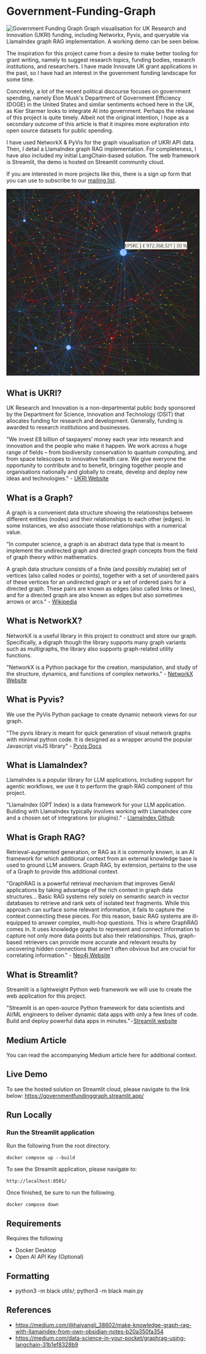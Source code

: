 # Government-Funding-Graph
![Government Funding Graph](https://github.com/lewisExternal/Government-Funding-Graph/blob/main/img/graph.gif)
Graph visualisation for UK Research and Innovation (UKRI) funding, including Networkx, Pyvis, and queryable via LlamaIndex graph RAG implementation. A working demo can be seen below. 

The inspiration for this project came from a desire to make better tooling for grant writing, namely to suggest research topics, funding bodies, research institutions, and researchers. I have made Innovate UK grant applications in the past, so I have had an interest in the government funding landscape for some time. 

Concretely, a lot of the recent political discourse focuses on government spending, namely Elon Musk's Department of Government Efficiency (DOGE) in the United States and similar sentiments echoed here in the UK, as Kier Starmer looks to integrate AI into government.
Perhaps the release of this project is quite timely. Albeit not the original intention, I hope as a secondary outcome of this article is that it inspires more exploration into open source datasets for public spending.

I have used NetworkX & PyVis for the graph visualisation of UKRI API data. Then, I detail a LlamaIndex graph RAG implementation. For completeness, I have also included my initial LangChain-based solution. The web framework is Streamlit, the demo is hosted on Streamlit community cloud.

If you are interested in more projects like this, there is a sign up form that you can use to subscribe to our [mailing list](https://docs.google.com/forms/d/e/1FAIpQLScMwyRLHUwc_qTqCPndJCudVQCn0zQl4upcHmqj26ZG5akl4g/viewform).


![Government Funding Graph](https://github.com/lewisExternal/Government-Funding-Graph/blob/main/img/graph_1.png)

## What is UKRI?
UK Research and Innovation is a non-departmental public body sponsored by the Department for Science, Innovation and Technology (DSIT) that allocates funding for research and development. Generally, funding is awarded to research institutions and businesses.

"We invest £8 billion of taxpayers’ money each year into research and innovation and the people who make it happen. We work across a huge range of fields – from biodiversity conservation to quantum computing, and from space telescopes to innovative health care. We give everyone the opportunity to contribute and to benefit, bringing together people and organisations nationally and globally to create, develop and deploy new ideas and technologies." - [UKRI Website](https://www.ukri.org/)

## What is a Graph? 
A graph is a convenient data structure showing the relationships between different entities (nodes) and their relationships to each other (edges). In some instances, we also associate those relationships with a numerical value.

"In computer science, a graph is an abstract data type that is meant to implement the undirected graph and directed graph concepts from the field of graph theory within mathematics.

A graph data structure consists of a finite (and possibly mutable) set of vertices (also called nodes or points), together with a set of unordered pairs of these vertices for an undirected graph or a set of ordered pairs for a directed graph. These pairs are known as edges (also called links or lines), and for a directed graph are also known as edges but also sometimes arrows or arcs." - [Wikipedia](https://en.wikipedia.org/wiki/Graph_(abstract_data_type))


## What is NetworkX?
NetworkX is a useful library in this project to construct and store our graph. Specifically, a digraph though the library supports many graph variants such as multigraphs, the library also supports graph-related utility functions.

"NetworkX is a Python package for the creation, manipulation, and study of the structure, dynamics, and functions of complex networks." - [NetworkX Website](https://networkx.org/)

## What is Pyvis?
We use the PyVis Python package to create dynamic network views for our graph.

"The pyvis library is meant for quick generation of visual network graphs with minimal python code. It is designed as a wrapper around the popular Javascript visJS library" - [Pyvis Docs](https://pyvis.readthedocs.io/en/latest/tutorial.html)

## What is LlamaIndex?
LlamaIndex is a popular library for LLM applications, including support for agentic workflows, we use it to perform the graph RAG component of this project.

"LlamaIndex (GPT Index) is a data framework for your LLM application. Building with LlamaIndex typically involves working with LlamaIndex core and a chosen set of integrations (or plugins)." - [LlamaIndex Github](https://github.com/run-llama/llama_index)


## What is Graph RAG?
Retrieval-augmented generation, or RAG as it is commonly known, is an AI framework for which additional context from an external knowledge base is used to ground LLM answers. Graph RAG, by extension, pertains to the use of a Graph to provide this additional context.

"GraphRAG is a powerful retrieval mechanism that improves GenAI applications by taking advantage of the rich context in graph data structures... Basic RAG systems rely solely on semantic search in vector databases to retrieve and rank sets of isolated text fragments. While this approach can surface some relevant information, it fails to capture the context connecting these pieces. For this reason, basic RAG systems are ill-equipped to answer complex, multi-hop questions. This is where GraphRAG comes in. It uses knowledge graphs to represent and connect information to capture not only more data points but also their relationships. Thus, graph-based retrievers can provide more accurate and relevant results by uncovering hidden connections that aren’t often obvious but are crucial for correlating information." - [Neo4j Website](https://neo4j.com/blog/genai/what-is-graphrag/)

## What is Streamlit? 
Streamlit is a lightweight Python web framework we will use to create the web application for this project.

"Streamlit is an open-source Python framework for data scientists and AI/ML engineers to deliver dynamic data apps with only a few lines of code. Build and deploy powerful data apps in minutes." - [Streamlit website](https://docs.streamlit.io/)

## Medium Article  

You can read the accompanying Medium article here for additional context.  

## Live Demo  
To see the hosted solution on Streamlit cloud, please navigate to the link below:
https://governmentfundinggraph.streamlit.app/

## Run Locally  

### Run the Streamlit application  
Run the following from the root directory.  
```
docker compose up --build 
```
To see the Streamlit application, please navigate to:  
```
http://localhost:8501/
```
Once finished, be sure to run the following.
```
docker compose down
```

## Requirements  
Requires the following 
* Docker Desktop 
* Open AI API Key (Optional)

## Formatting
* python3 -m black utils/; python3 -m black main.py

## References 
* https://medium.com/@haiyangli_38602/make-knowledge-graph-rag-with-llamaindex-from-own-obsidian-notes-b20a350fa354
* https://medium.com/data-science-in-your-pocket/graphrag-using-langchain-31b1ef8328b9